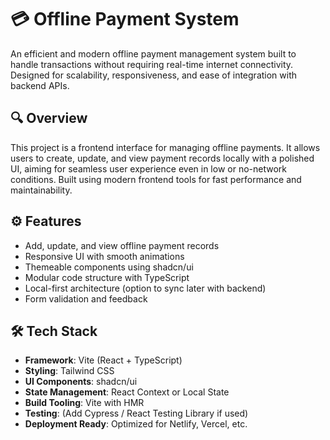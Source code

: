 # 💳 Offline Payment System

An efficient and modern offline payment management system built to handle transactions without requiring real-time internet connectivity. Designed for scalability, responsiveness, and ease of integration with backend APIs.

## 🔍 Overview

This project is a frontend interface for managing offline payments. It allows users to create, update, and view payment records locally with a polished UI, aiming for seamless user experience even in low or no-network conditions. Built using modern frontend tools for fast performance and maintainability.

## ⚙️ Features

- Add, update, and view offline payment records
- Responsive UI with smooth animations
- Themeable components using shadcn/ui
- Modular code structure with TypeScript
- Local-first architecture (option to sync later with backend)
- Form validation and feedback

## 🛠️ Tech Stack

- **Framework**: Vite (React + TypeScript)
- **Styling**: Tailwind CSS
- **UI Components**: shadcn/ui
- **State Management**: React Context or Local State
- **Build Tooling**: Vite with HMR
- **Testing**: (Add Cypress / React Testing Library if used)
- **Deployment Ready**: Optimized for Netlify, Vercel, etc.
